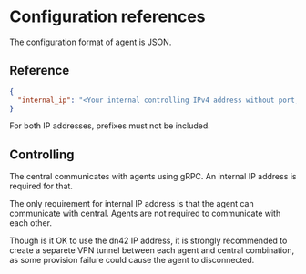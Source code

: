 # Configuration references

The configuration format of agent is JSON.

## Reference

```json
{
  "internal_ip": "<Your internal controlling IPv4 address without port, see below # Controlling>"
}
```

For both IP addresses, prefixes must not be included.

## Controlling

The central communicates with agents using gRPC. An internal IP address is required for that.

The only requirement for internal IP address is that the agent can communicate with central. Agents are not required to communicate with each other.

Though is it OK to use the dn42 IP address, it is strongly recommended to create a separete VPN tunnel between each agent and central combination, as some provision failure could cause the agent to disconnected.